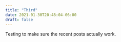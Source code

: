 ```yaml
---
title: "Third"
date: 2021-01-30T20:48:04-06:00
draft: false
---
```


Testing to make sure the recent posts actually work. 